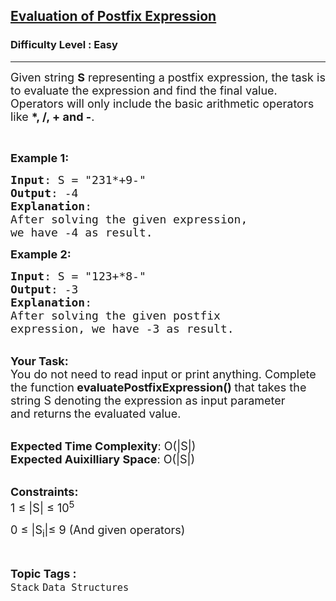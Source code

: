 <h2><a href="https://www.geeksforgeeks.org/problems/evaluation-of-postfix-expression1735/0">Evaluation of Postfix Expression</a></h2><h3>Difficulty Level : Easy</h3><hr><div class="problems_problem_content__Xm_eO"><p><span style="font-size:18px">Given string <strong>S</strong>&nbsp;representing a&nbsp;postfix expression, the task is to evaluate the expression and find the final value. Operators will only include the basic arithmetic operators like <strong>*, /, + and -</strong>.</span></p>

<p>&nbsp;</p>

<p><span style="font-size:18px"><strong>Example 1:</strong></span></p>

<pre><span style="font-size:18px"><strong>Input</strong>: S = "231*+9-"
<strong>Output</strong>: -4
<strong>Explanation</strong>:
After solving the given expression, 
we have -4 as result.
</span></pre>

<p><span style="font-size:18px"><strong>Example 2:</strong></span></p>

<pre><span style="font-size:18px"><strong>Input</strong>: S = "123+*8-"
<strong>Output</strong>: -3
<strong>Explanation</strong>:
After solving the given postfix 
expression, we have -3 as result.</span>
</pre>

<p><br>
<strong><span style="font-size:18px">Your Task:</span></strong><br>
<span style="font-size:18px">You do not need to read input or print anything. Complete the function<strong> evaluatePostfixExpression()&nbsp;</strong>that takes the string S denoting the expression as input parameter and&nbsp;returns<strong> </strong>the evaluated value.</span></p>

<p><br>
<span style="font-size:18px"><strong>Expected Time Complexity</strong>: O(|S|)<br>
<strong>Expected Auixilliary Space</strong>: O(|S|)</span></p>

<p><br>
<span style="font-size:18px"><strong>Constraints:</strong><br>
1 ≤ |S| ≤ 10<sup>5</sup></span></p>

<p><span style="font-size:18px">0 ≤ |S<sub>i</sub>|≤ 9 (And given operators)</span></p>
</div><br><p><span style=font-size:18px><strong>Topic Tags : </strong><br><code>Stack</code>&nbsp;<code>Data Structures</code>&nbsp;